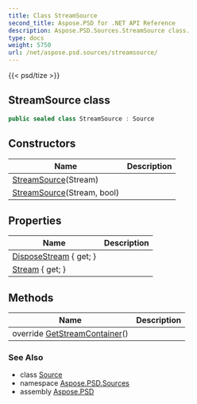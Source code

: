 ```yaml
---
title: Class StreamSource
second_title: Aspose.PSD for .NET API Reference
description: Aspose.PSD.Sources.StreamSource class. 
type: docs
weight: 5750
url: /net/aspose.psd.sources/streamsource/
---
```

{{< psd/tize >}}
## StreamSource class

```csharp
public sealed class StreamSource : Source
```

## Constructors

| Name | Description |
| --- | --- |
| [StreamSource](streamsource/#constructor)(Stream) |  |
| [StreamSource](streamsource/#constructor_1)(Stream, bool) |  |

## Properties

| Name | Description |
| --- | --- |
| [DisposeStream](../../aspose.psd.sources/streamsource/disposestream/) { get; } |  |
| [Stream](../../aspose.psd.sources/streamsource/stream/) { get; } |  |

## Methods

| Name | Description |
| --- | --- |
| override [GetStreamContainer](../../aspose.psd.sources/streamsource/getstreamcontainer/)() |  |

### See Also

* class [Source](../../aspose.psd/source/)
* namespace [Aspose.PSD.Sources](../../aspose.psd.sources/)
* assembly [Aspose.PSD](../../)


